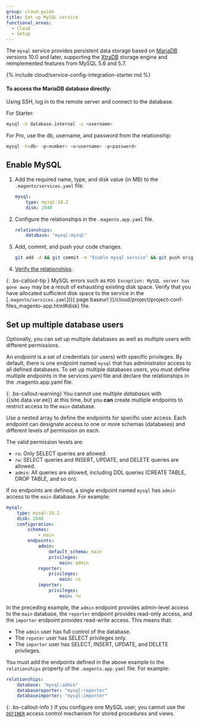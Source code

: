 ```yaml
---
group: cloud-guide
title: Set up MySQL service
functional_areas:
  - Cloud
  - Setup
---
```


The `mysql` service provides persistent data storage based on [MariaDB](https://mariadb.com/) versions 10.0 and later, supporting the [XtraDB](https://www.percona.com/software/mysql-database/percona-server/xtradb) storage engine and reimplemented features from MySQL 5.6 and 5.7.

{% include cloud/service-config-integration-starter.md %}

#### To access the MariaDB database directly:

Using SSH, log in to the remote server and connect to the database.

For Starter:

```bash
mysql -h database.internal -u <username>
```

For Pro, use the db, username, and password from the relationship:

```bash
mysql -h<db> -p<number> -u<username> -p<password>
```

## Enable MySQL

1. Add the required name, type, and disk value (in MB) to the `.magento/services.yaml` file.

    ```yaml
    mysql:
        type: mysql:10.2
        disk: 2048
    ```

1. Configure the relationships in the `.magento.app.yaml` file.

    ```yaml
    relationships:
        database: "mysql:mysql"
    ```

1. Add, commit, and push your code changes.

    ```bash
    git add -A && git commit -m "Enable mysql service" && git push origin <branch-name>
    ```

1. [Verify the relationships]({{page.baseurl}}/cloud/project/project-conf-files_services.html#service-relationships).

{: .bs-callout-tip }
MySQL errors such as `PDO Exception: MySQL server has gone away` may be a result of exhausting existing disk space. Verify that you have allocated sufficient disk space to the service in the [`.magento/services.yaml`]({{ page.baseurl }}/cloud/project/project-conf-files_magento-app.html#disk) file.

## Set up multiple database users

Optionally, you can set up multiple databases as well as multiple users with different permissions.

An _endpoint_ is a set of credentials (or users) with specific privileges. By default, there is one endpoint named `mysql` that has administrator access to all defined databases. To set up multiple databases users, you must define multiple endpoints in the services.yaml file and declare the relationships in the .magento.app.yaml file.

{: .bs-callout-warning}
You cannot use multiple _databases_ with {{site.data.var.ee}} at this time, but you **can** create multiple endpoints to restrict access to the `main` database.

Use a nested array to define the endpoints for specific user access. Each endpoint can designate access to one or more schemas (databases) and different levels of permission on each.

The valid permission levels are:

-  `ro`: Only SELECT queries are allowed.
-  `rw`: SELECT queries and INSERT, UPDATE, and DELETE queries are allowed.
-  `admin`: All queries are allowed, including DDL queries (CREATE TABLE, DROP TABLE, and so on).

If no endpoints are defined, a single endpoint named `mysql` has `admin` access to the `main` database. For example:

```yaml
mysql:
    type: mysql:10.2
    disk: 2048
    configuration:
        schemas:
            - main
        endpoints:
            admin:
                default_schema: main
                privileges:
                    main: admin
            reporter:
                privileges:
                    main: ro
            importer:
                privileges:
                    main: rw
```

In the preceding example, the `admin` endpoint provides admin-level access to the `main` database, the `reporter` endpoint provides read-only access, and the `importer` endpoint provides read-write access. This means that:

-  The `admin` user has full control of the database.
-  The `repoter` user has SELECT privileges only.
-  The `importer` user has SELECT, INSERT, UPDATE, and DELETE privileges.

You must add the endpoints defined in the above example to the `relationships` property of the `.magento.app.yaml` file. For example:

```yaml
relationships:
    database: "mysql:admin"
    databasereporter: "mysql:reporter"
    databaseimporter: "mysql:importer"
```

{: .bs-callout-info }
If you configure one MySQL user, you cannot use the [`DEFINER`](http://dev.mysql.com/doc/refman/5.6/en/show-grants.html) access control mechanism for stored procedures and views.
